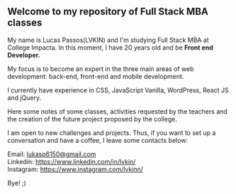 ## Welcome to my repository of Full Stack MBA classes

My name is Lucas Passos(LVKIN) and I'm studying Full Stack MBA at College Impacta. In this moment, I have 20 years old and be **Front end Developer.**

My focus is to become an expert in the three main areas of web development: back-end, front-end and mobile development.

I currently have experience in CSS, JavaScript Vanilla, WordPress, React JS and jQuery.

Here some notes of some classes, activities requested by the teachers and the creation of the future project proposed by the college.

I am open to new challenges and projects. Thus, if you want to set up a conversation and have a coffee, I leave some contacts below:

Email: lukasp6150@gmail.com <br>
Linkedin: https://www.linkedin.com/in/lvkin/<br>
Instagram: https://www.instagram.com/lvkinn/<br>

Bye! ;)